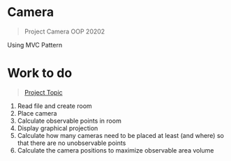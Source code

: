 # Camera
> Project Camera OOP 20202
<p> Using MVC Pattern </p>

# Work to do
> [Project Topic](https://docs.google.com/document/d/1hPh7Rb9DdRfRZ6GUV3TcYA1bmXNdDpQ7BoIde18792M)
<ol>
<li>Read file and create room</li>
<li>Place camera</li>
<li>Calculate observable points in room</li>
<li>Display graphical projection</li>
<li>Calculate how many cameras need to be placed at least (and where) so that there are no unobservable points</li>
<li>Calculate the camera positions to maximize observable area volume</li>
</ol>